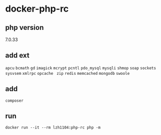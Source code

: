 # docker-php-rc
## php version
  7.0.33
## add ext
`apcu` `bcmath` `gd` `imagick` `mcrypt` `pcntl` `pdo_mysql` `mysqli` `shmop` `soap`
`sockets` `sysvsem` `xmlrpc` `opcache` ` zip`
 `redis` `memcached` `mongodb` `swoole`
## add
`composer`
## run
```
docker run --it --rm lzh1104:php-rc php -m
```
